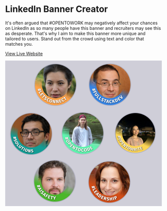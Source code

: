 # LinkedIn Banner Creator

It's often argued that #OPENTOWORK may negatively affect your chances on LinkedIn as so many people have this banner and recruiters may see this as desperate. That's why I aim to make this banner more unique and tailored to users. Stand out from the crowd using text and color that matches you.

[View Live Website](https://linkedinbanner.warze.org)

![Banner Examples](assets/banners.png)
